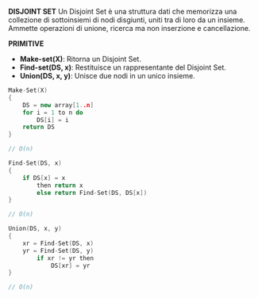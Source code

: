 **DISJOINT SET**
Un Disjoint Set è una struttura dati che memorizza una collezione di sottoinsiemi di nodi disgiunti, uniti tra di loro da un insieme. Ammette operazioni di unione, ricerca ma non inserzione e cancellazione.

**PRIMITIVE**
- **Make-set(X)**: Ritorna un Disjoint Set.
- **Find-set(DS, x)**: Restituisce un rappresentante del Disjoint Set.
- **Union(DS, x, y)**: Unisce due nodi in un unico insieme.

``` C++
Make-Set(X)
{
	DS = new array[1..n]
	for i = 1 to n do
		DS[i] = i
	return DS
}

// O(n)

Find-Set(DS, x)
{
	if DS[x] = x
		then return x
		else return Find-Set(DS, DS[x])
}

// O(n)

Union(DS, x, y)
{
	xr = Find-Set(DS, x)
	yr = Find-Set(DS, y)
		if xr != yr then
			DS[xr] = yr
}

// O(n)
```